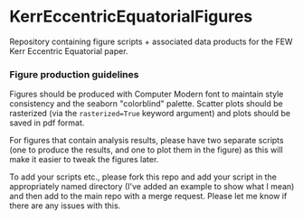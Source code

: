 # KerrEccentricEquatorialFigures
Repository containing figure scripts + associated data products for the FEW Kerr Eccentric Equatorial paper.

### Figure production guidelines
Figures should be produced with Computer Modern font to maintain style consistency and the seaborn "colorblind" palette. Scatter plots should be rasterized (via the ``rasterized=True`` keyword argument) and plots should be saved in pdf format.

For figures that contain analysis results, please have two separate scripts (one to produce the results, and one to plot them in the figure) as this will make it easier to tweak the figures later. 

To add your scripts etc., please fork this repo and add your script in the appropriately named directory (I've added an example to show what I mean) and then add to the main repo with a merge request. Please let me know if there are any issues with this. 

